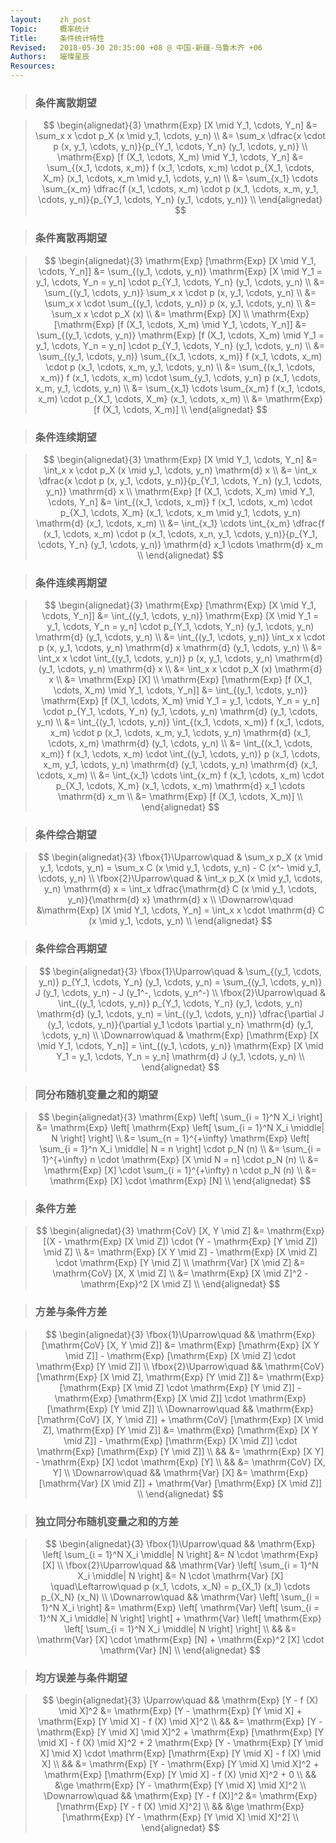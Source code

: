 ```yaml
---
layout:    zh_post
Topic:     概率统计
Title:     条件统计特性
Revised:   2018-05-30 20:35:00 +08 @ 中国-新疆-乌鲁木齐 +06
Authors:   璀璨星辰
Resources:
---
```


> ### 条件离散期望

> $$
> \begin{alignedat}{3}
>                    \mathrm{Exp} [X \mid Y_1, \cdots, Y_n] &= \sum_x x \cdot p_X (x \mid y_1, \cdots, y_n) \\
>                                                           &= \sum_x \dfrac{x \cdot p (x, y_1, \cdots, y_n)}{p_{Y_1, \cdots, Y_n} (y_1, \cdots, y_n)} \\
> \mathrm{Exp} [f (X_1, \cdots, X_m) \mid Y_1, \cdots, Y_n] &= \sum_{(x_1, \cdots, x_m)} f (x_1, \cdots, x_m) \cdot p_{X_1, \cdots, X_m} (x_1, \cdots, x_m \mid y_1, \cdots, y_n) \\
>                                                           &= \sum_{x_1} \cdots \sum_{x_m} \dfrac{f (x_1, \cdots, x_m) \cdot p (x_1, \cdots, x_m, y_1, \cdots, y_n)}{p_{Y_1, \cdots, Y_n} (y_1, \cdots, y_n)} \\
> \end{alignedat}
> $$
>

> ### 条件离散再期望

> $$
> \begin{alignedat}{3}
>                    \mathrm{Exp} [\mathrm{Exp} [X \mid Y_1, \cdots, Y_n]] &= \sum_{(y_1, \cdots, y_n)} \mathrm{Exp} [X \mid Y_1 = y_1, \cdots, Y_n = y_n] \cdot p_{Y_1, \cdots, Y_n} (y_1, \cdots, y_n) \\
>                                                                          &= \sum_{(y_1, \cdots, y_n)} \sum_x x \cdot p (x, y_1, \cdots, y_n) \\
>                                                                          &= \sum_x x \cdot \sum_{(y_1, \cdots, y_n)} p (x, y_1, \cdots, y_n) \\
>                                                                          &= \sum_x x \cdot p_X (x) \\
>                                                                          &= \mathrm{Exp} [X] \\
> \mathrm{Exp} [\mathrm{Exp} [f (X_1, \cdots, X_m) \mid Y_1, \cdots, Y_n]] &= \sum_{(y_1, \cdots, y_n)} \mathrm{Exp} [f (X_1, \cdots, X_m) \mid Y_1 = y_1, \cdots, Y_n = y_n] \cdot p_{Y_1, \cdots, Y_n} (y_1, \cdots, y_n) \\
>                                                                          &= \sum_{(y_1, \cdots, y_n)} \sum_{(x_1, \cdots, x_m)} f (x_1, \cdots, x_m) \cdot p (x_1, \cdots, x_m, y_1, \cdots, y_n) \\
>                                                                          &= \sum_{(x_1, \cdots, x_m)} f (x_1, \cdots, x_m) \cdot \sum_{y_1, \cdots, y_n} p (x_1, \cdots, x_m, y_1, \cdots, y_n) \\
>                                                                          &= \sum_{x_1} \cdots \sum_{x_m} f (x_1, \cdots, x_m) \cdot p_{X_1, \cdots, X_m} (x_1, \cdots, x_m) \\
>                                                                          &= \mathrm{Exp} [f (X_1, \cdots, X_m)] \\
> \end{alignedat}
> $$
>

> ### 条件连续期望

> $$
> \begin{alignedat}{3}
>                    \mathrm{Exp} [X \mid Y_1, \cdots, Y_n] &= \int_x x \cdot p_X (x \mid y_1, \cdots, y_n) \mathrm{d} x \\
>                                                           &= \int_x \dfrac{x \cdot p (x, y_1, \cdots, y_n)}{p_{Y_1, \cdots, Y_n} (y_1, \cdots, y_n)} \mathrm{d} x \\
> \mathrm{Exp} [f (X_1, \cdots, X_m) \mid Y_1, \cdots, Y_n] &= \int_{(x_1, \cdots, x_m)} f (x_1, \cdots, x_m) \cdot p_{X_1, \cdots, X_m} (x_1, \cdots, x_m \mid y_1, \cdots, y_n) \mathrm{d} (x_1, \cdots, x_m) \\
>                                                           &= \int_{x_1} \cdots \int_{x_m} \dfrac{f (x_1, \cdots, x_m) \cdot p (x_1, \cdots, x_n, y_1, \cdots, y_n)}{p_{Y_1, \cdots, Y_n} (y_1, \cdots, y_n)} \mathrm{d} x_1 \cdots \mathrm{d} x_m \\
> \end{alignedat}
> $$
>

> ### 条件连续再期望

> $$
> \begin{alignedat}{3}
>                    \mathrm{Exp} [\mathrm{Exp} [X \mid Y_1, \cdots, Y_n]] &= \int_{(y_1, \cdots, y_n)} \mathrm{Exp} [X \mid Y_1 = y_1, \cdots, Y_n = y_n] \cdot p_{Y_1, \cdots, Y_n} (y_1, \cdots, y_n) \mathrm{d} (y_1, \cdots, y_n) \\
>                                                                          &= \int_{(y_1, \cdots, y_n)} \int_x x \cdot p (x, y_1, \cdots, y_n) \mathrm{d} x \mathrm{d} (y_1, \cdots, y_n) \\
>                                                                          &= \int_x x \cdot \int_{(y_1, \cdots, y_n)} p (x, y_1, \cdots, y_n) \mathrm{d} (y_1, \cdots, y_n) \mathrm{d} x \\
>                                                                          &= \int_x x \cdot p_X (x) \mathrm{d} x \\
>                                                                          &= \mathrm{Exp} [X] \\
> \mathrm{Exp} [\mathrm{Exp} [f (X_1, \cdots, X_m) \mid Y_1, \cdots, Y_n]] &= \int_{(y_1, \cdots, y_n)} \mathrm{Exp} [f (X_1, \cdots, X_m) \mid Y_1 = y_1, \cdots, Y_n = y_n] \cdot p_{Y_1, \cdots, Y_n} (y_1, \cdots, y_n) \mathrm{d} (y_1, \cdots, y_n) \\
>                                                                          &= \int_{(y_1, \cdots, y_n)} \int_{(x_1, \cdots, x_m)} f (x_1, \cdots, x_m) \cdot p (x_1, \cdots, x_m, y_1, \cdots, y_n) \mathrm{d} (x_1, \cdots, x_m) \mathrm{d} (y_1, \cdots, y_n) \\
>                                                                          &= \int_{(x_1, \cdots, x_m)} f (x_1, \cdots, x_m) \cdot \int_{(y_1, \cdots, y_n)} p (x_1, \cdots, x_m, y_1, \cdots, y_n) \mathrm{d} (y_1, \cdots, y_n) \mathrm{d} (x_1, \cdots, x_m) \\
>                                                                          &= \int_{x_1} \cdots \int_{x_m} f (x_1, \cdots, x_m) \cdot p_{X_1, \cdots, X_m} (x_1, \cdots, x_m) \mathrm{d} x_1 \cdots \mathrm{d} x_m \\
>                                                                          &= \mathrm{Exp} [f (X_1, \cdots, X_m)] \\
> \end{alignedat}
> $$
>

> ### 条件综合期望

> $$
> \begin{alignedat}{3}
> \fbox{1}\Uparrow\quad & \sum_x p_X (x \mid y_1, \cdots, y_n) = \sum_x C (x \mid y_1, \cdots, y_n) - C (x^- \mid y_1, \cdots, y_n) \\
> \fbox{2}\Uparrow\quad & \int_x p_X (x \mid y_1, \cdots, y_n) \mathrm{d} x = \int_x \dfrac{\mathrm{d} C (x \mid y_1, \cdots, y_n)}{\mathrm{d} x} \mathrm{d} x \\
> \Downarrow\quad       &\mathrm{Exp} [X \mid Y_1, \cdots, Y_n] = \int_x x \cdot \mathrm{d} C (x \mid y_1, \cdots, y_n) \\
> \end{alignedat}
> $$
>

> ### 条件综合再期望

> $$
> \begin{alignedat}{3}
> \fbox{1}\Uparrow\quad & \sum_{(y_1, \cdots, y_n)} p_{Y_1, \cdots, Y_n} (y_1, \cdots, y_n) = \sum_{(y_1, \cdots, y_n)} J (y_1, \cdots, y_n) - J (y_1^-, \cdots, y_n^-) \\
> \fbox{2}\Uparrow\quad & \int_{(y_1, \cdots, y_n)} p_{Y_1, \cdots, Y_n} (y_1, \cdots, y_n) \mathrm{d} (y_1, \cdots, y_n) = \int_{(y_1, \cdots, y_n)} \dfrac{\partial J (y_1, \cdots, y_n)}{\partial y_1 \cdots \partial y_n} \mathrm{d} (y_1, \cdots, y_n) \\
> \Downarrow\quad       & \mathrm{Exp} [\mathrm{Exp} [X \mid Y_1, \cdots, Y_n]] = \int_{(y_1, \cdots, y_n)} \mathrm{Exp} [X \mid Y_1 = y_1, \cdots, Y_n = y_n] \mathrm{d} J (y_1, \cdots, y_n) \\
> \end{alignedat}
> $$
>

> ### 同分布随机变量之和的期望

> $$
> \begin{alignedat}{3}
> \mathrm{Exp} \left[ \sum_{i = 1}^N X_i \right] &= \mathrm{Exp} \left[ \mathrm{Exp} \left[ \sum_{i = 1}^N X_i \middle| N \right] \right] \\
>                                                &= \sum_{n = 1}^{+\infty} \mathrm{Exp} \left[ \sum_{i = 1}^n X_i \middle| N = n \right] \cdot p_N (n) \\
>                                                &= \sum_{i = 1}^{+\infty} n \cdot \mathrm{Exp} [X \mid N = n] \cdot p_N (n) \\
>                                                &= \mathrm{Exp} [X] \cdot \sum_{i = 1}^{+\infty} n \cdot p_N (n) \\
>                                                &= \mathrm{Exp} [X] \cdot \mathrm{Exp} [N] \\
> \end{alignedat}
> $$
>

> ### 条件方差

> $$
> \begin{alignedat}{3}
> \mathrm{CoV} [X, Y \mid Z] &= \mathrm{Exp} [(X - \mathrm{Exp} [X \mid Z]) \cdot (Y - \mathrm{Exp} [Y \mid Z]) \mid Z] \\
>                            &= \mathrm{Exp} [X Y \mid Z] - \mathrm{Exp} [X \mid Z] \cdot \mathrm{Exp} [Y \mid Z] \\
>    \mathrm{Var} [X \mid Z] &= \mathrm{CoV} [X, X \mid Z] \\
>                            &= \mathrm{Exp} [X \mid Z]^2 - \mathrm{Exp}^2 [X \mid Z] \\
> \end{alignedat}
> $$
>

> ### 方差与条件方差

> $$
> \begin{alignedat}{3}
> \fbox{1}\Uparrow\quad &&                                                                   \mathrm{Exp} [\mathrm{CoV} [X, Y \mid Z]] &= \mathrm{Exp} [\mathrm{Exp} [X Y \mid Z]] - \mathrm{Exp} [\mathrm{Exp} [X \mid Z] \cdot \mathrm{Exp} [Y \mid Z]] \\
> \fbox{2}\Uparrow\quad &&                                             \mathrm{CoV} [\mathrm{Exp} [X \mid Z], \mathrm{Exp} [Y \mid Z]] &= \mathrm{Exp} [\mathrm{Exp} [X \mid Z] \cdot \mathrm{Exp} [Y \mid Z]] - \mathrm{Exp} [\mathrm{Exp} [X \mid Z]] \cdot \mathrm{Exp} [\mathrm{Exp} [Y \mid Z]] \\
> \Downarrow\quad       && \mathrm{Exp} [\mathrm{CoV} [X, Y \mid Z]] + \mathrm{CoV} [\mathrm{Exp} [X \mid Z], \mathrm{Exp} [Y \mid Z]] &= \mathrm{Exp} [\mathrm{Exp} [X Y \mid Z]] - \mathrm{Exp} [\mathrm{Exp} [X \mid Z]] \cdot \mathrm{Exp} [\mathrm{Exp} [Y \mid Z]] \\
>                       &&                                                                                                             &= \mathrm{Exp} [X Y] - \mathrm{Exp} [X] \cdot \mathrm{Exp} [Y] \\
>                       &&                                                                                                             &= \mathrm{CoV} [X, Y] \\
> \Downarrow\quad       &&                                                                                            \mathrm{Var} [X] &= \mathrm{Exp} [\mathrm{Var} [X \mid Z]] + \mathrm{Var} [\mathrm{Exp} [X \mid Z]] \\
> \end{alignedat}
> $$
>

> ### 独立同分布随机变量之和的方差

> $$
> \begin{alignedat}{3}
> \fbox{1}\Uparrow\quad && \mathrm{Exp} \left[ \sum_{i = 1}^N X_i \middle| N \right] &= N \cdot \mathrm{Exp} [X] \\
> \fbox{2}\Uparrow\quad && \mathrm{Var} \left[ \sum_{i = 1}^N X_i \middle| N \right] &= N \cdot \mathrm{Var} [X] \quad\Leftarrow\quad p (x_1, \cdots, x_N) = p_{X_1} (x_1) \cdots p_{X_N} (x_N) \\
> \Downarrow\quad       &&            \mathrm{Var} \left[ \sum_{i = 1}^N X_i \right] &= \mathrm{Exp} \left[ \mathrm{Var} \left[ \sum_{i = 1}^N X_i \middle| N \right] \right] + \mathrm{Var} \left[ \mathrm{Exp} \left[ \sum_{i = 1}^N X_i \middle| N \right] \right] \\
>                       &&                                                           &= \mathrm{Var} [X] \cdot \mathrm{Exp} [N] + \mathrm{Exp}^2 [X] \cdot \mathrm{Var} [N] \\
> \end{alignedat}
> $$
>

> ### 均方误差与条件期望

> $$
> \begin{alignedat}{3}
> \Uparrow\quad && \mathrm{Exp} [Y - f (X) \mid X]^2 &= \mathrm{Exp} [Y - \mathrm{Exp} [Y \mid X] + \mathrm{Exp} [Y \mid X] - f (X) \mid X]^2 \\
> && &= \mathrm{Exp} [Y - \mathrm{Exp} [Y \mid X] \mid X]^2 + \mathrm{Exp} [\mathrm{Exp} [Y \mid X] - f (X) \mid X]^2 + 2 \mathrm{Exp} [Y - \mathrm{Exp} [Y \mid X] \mid X] \cdot \mathrm{Exp} [\mathrm{Exp} [Y \mid X] - f (X) \mid X] \\
> && &= \mathrm{Exp} [Y - \mathrm{Exp} [Y \mid X] \mid X]^2 + \mathrm{Exp} [\mathrm{Exp} [Y \mid X] - f (X) \mid X]^2 + 0 \\
> && &\ge \mathrm{Exp} [Y - \mathrm{Exp} [Y \mid X] \mid X]^2 \\
> \Downarrow\quad && \mathrm{Exp} [Y - f (X)]^2 &= \mathrm{Exp} [\mathrm{Exp} [Y - f (X) \mid X]^2] \\
> && &\ge \mathrm{Exp} [\mathrm{Exp} [Y - \mathrm{Exp} [Y \mid X] \mid X]^2] \\
> \end{alignedat}
> $$
>